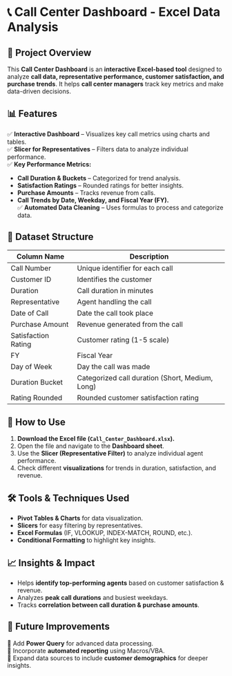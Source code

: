 # 📞 Call Center Dashboard - Excel Data Analysis  

## 📌 Project Overview  
This **Call Center Dashboard** is an **interactive Excel-based tool** designed to analyze **call data, representative performance, customer satisfaction, and purchase trends**. It helps **call center managers** track key metrics and make data-driven decisions.  

## 📊 Features  
✅ **Interactive Dashboard** – Visualizes key call metrics using charts and tables.  
✅ **Slicer for Representatives** – Filters data to analyze individual performance.  
✅ **Key Performance Metrics:**  
   - **Call Duration & Buckets** – Categorized for trend analysis.  
   - **Satisfaction Ratings** – Rounded ratings for better insights.  
   - **Purchase Amounts** – Tracks revenue from calls.  
   - **Call Trends by Date, Weekday, and Fiscal Year (FY).**  
✅ **Automated Data Cleaning** – Uses formulas to process and categorize data.  

## 📂 Dataset Structure  
| Column Name | Description |
|-------------|------------|
| Call Number | Unique identifier for each call |
| Customer ID | Identifies the customer |
| Duration | Call duration in minutes |
| Representative | Agent handling the call |
| Date of Call | Date the call took place |
| Purchase Amount | Revenue generated from the call |
| Satisfaction Rating | Customer rating (1-5 scale) |
| FY | Fiscal Year |
| Day of Week | Day the call was made |
| Duration Bucket | Categorized call duration (Short, Medium, Long) |
| Rating Rounded | Rounded customer satisfaction rating |

## 📌 How to Use  
1. **Download the Excel file (`Call_Center_Dashboard.xlsx`).**  
2. Open the file and navigate to the **Dashboard sheet**.  
3. Use the **Slicer (Representative Filter)** to analyze individual agent performance.  
4. Check different **visualizations** for trends in duration, satisfaction, and revenue.  

## 🛠 Tools & Techniques Used  
- **Pivot Tables & Charts** for data visualization.  
- **Slicers** for easy filtering by representatives.  
- **Excel Formulas** (IF, VLOOKUP, INDEX-MATCH, ROUND, etc.).  
- **Conditional Formatting** to highlight key insights.  

## 📈 Insights & Impact  
- Helps **identify top-performing agents** based on customer satisfaction & revenue.  
- Analyzes **peak call durations** and busiest weekdays.  
- Tracks **correlation between call duration & purchase amounts**.  

## 🚀 Future Improvements  
🔹 Add **Power Query** for advanced data processing.  
🔹 Incorporate **automated reporting** using Macros/VBA.  
🔹 Expand data sources to include **customer demographics** for deeper insights.  
